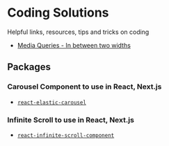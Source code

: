 # Coding Solutions
Helpful links, resources, tips and tricks on coding

- [Media Queries - In between two widths](https://stackoverflow.com/questions/14008781/media-queries-in-between-two-widths)

## Packages

### Carousel Component to use in React, Next.js

- [<code>react-elastic-carousel</code>](https://sag1v.github.io/react-elastic-carousel/)

### Infinite Scroll to use in React, Next.js

- [<code>react-infinite-scroll-component</code>](https://www.npmjs.com/package/react-infinite-scroll-component)
